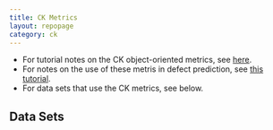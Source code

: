 ```yaml
---
title: CK Metrics
layout: repopage
category: ck
---
```


+ For tutorial notes on the CK object-oriented metrics, 
  see [here](tut.html).
+ For notes on the use of these metris in defect
  prediction, see [this tutorial](../tut.html).
+ For data sets that use the CK metrics, see below.

## Data Sets


